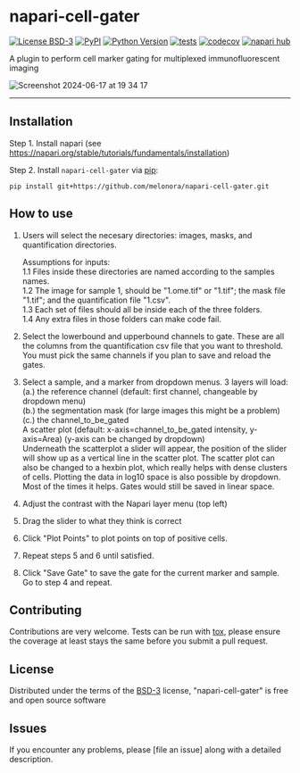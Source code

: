 # napari-cell-gater

[![License BSD-3](https://img.shields.io/pypi/l/napari-cell-gater.svg?color=green)](https://github.com/melonora/napari-cell-gater/raw/main/LICENSE)
[![PyPI](https://img.shields.io/pypi/v/napari-cell-gater.svg?color=green)](https://pypi.org/project/napari-cell-gater)
[![Python Version](https://img.shields.io/pypi/pyversions/napari-cell-gater.svg?color=green)](https://python.org)
[![tests](https://github.com/melonora/napari-cell-gater/workflows/tests/badge.svg)](https://github.com/melonora/napari-cell-gater/actions)
[![codecov](https://codecov.io/gh/melonora/napari-cell-gater/branch/main/graph/badge.svg)](https://codecov.io/gh/melonora/napari-cell-gater)
[![napari hub](https://img.shields.io/endpoint?url=https://api.napari-hub.org/shields/napari-cell-gater)](https://napari-hub.org/plugins/napari-cell-gater)

A plugin to perform cell marker gating for multiplexed immunofluorescent imaging

![Screenshot 2024-06-17 at 19 34 17](https://github.com/melonora/napari-cell-gater/assets/30318135/f469c380-ef53-42d6-a136-ebcae723e987)

----------------------------------

## Installation

Step 1. 
Install napari (see https://napari.org/stable/tutorials/fundamentals/installation)

Step 2.
Install `napari-cell-gater` via [pip]:

    pip install git+https://github.com/melonora/napari-cell-gater.git

## How to use

1. Users will select the necesary directories: images, masks, and quantification directories.

    Assumptions for inputs:  
        1.1 Files inside these directories are named according to the samples names.   
        1.2 The image for sample 1, should be "1.ome.tif" or "1.tif"; the mask file "1.tif"; and the quantification file "1.csv".  
        1.3 Each set of files should all be inside each of the three folders.  
        1.4 Any extra files in those folders can make code fail.  

3. Select the lowerbound and upperbound channels to gate. These are all the columns from the quantification csv file that you want to threshold. You must pick the same channels if you plan to save and reload the gates.  

4. Select a sample, and a marker from dropdown menus. 3 layers will load:   
        (a.) the reference channel (default: first channel, changeable by dropdown menu)   
        (b.) the segmentation mask (for large images this might be a problem)  
        (c.) the channel_to_be_gated  
A scatter plot (default: x-axis=channel_to_be_gated intensity, y-axis=Area) (y-axis can be changed by dropdown)      
Underneath the scatterplot a slider will appear, the position of the slider will show up as a vertical line in the scatter plot.
The scatter plot can also be changed to a hexbin plot, which really helps with dense clusters of cells.
Plotting the data in log10 space is also possible by dropdown. Most of the times it helps. Gates would still be saved in linear space.

6. Adjust the contrast with the Napari layer menu (top left)
7. Drag the slider to what they think is correct
8. Click "Plot Points" to plot points on top of positive cells.
9. Repeat steps 5 and 6 until satisfied.
10. Click "Save Gate" to save the gate for the current marker and sample. Go to step 4 and repeat.

## Contributing

Contributions are very welcome. Tests can be run with [tox], please ensure
the coverage at least stays the same before you submit a pull request.

## License

Distributed under the terms of the [BSD-3] license,
"napari-cell-gater" is free and open source software

## Issues

If you encounter any problems, please [file an issue] along with a detailed description.

[napari]: https://github.com/napari/napari
[Cookiecutter]: https://github.com/audreyr/cookiecutter
[@napari]: https://github.com/napari
[MIT]: http://opensource.org/licenses/MIT
[BSD-3]: http://opensource.org/licenses/BSD-3-Clause
[GNU GPL v3.0]: http://www.gnu.org/licenses/gpl-3.0.txt
[GNU LGPL v3.0]: http://www.gnu.org/licenses/lgpl-3.0.txt
[Apache Software License 2.0]: http://www.apache.org/licenses/LICENSE-2.0
[Mozilla Public License 2.0]: https://www.mozilla.org/media/MPL/2.0/index.txt
[cookiecutter-napari-plugin]: https://github.com/napari/cookiecutter-napari-plugin

[napari]: https://github.com/napari/napari
[tox]: https://tox.readthedocs.io/en/latest/
[pip]: https://pypi.org/project/pip/
[PyPI]: https://pypi.org/
